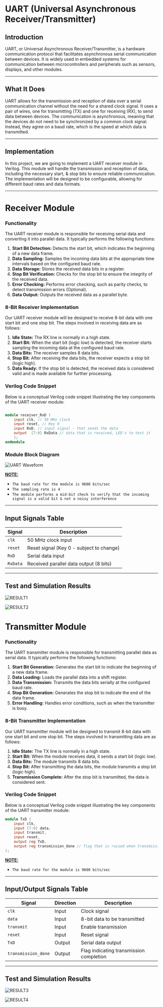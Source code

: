 # UART (Universal Asynchronous Receiver/Transmitter)

## Introduction

UART, or Universal Asynchronous Receiver/Transmitter, is a hardware communication protocol that facilitates asynchronous serial communication between devices. It is widely used in embedded systems for communication between microcontrollers and peripherals such as sensors, displays, and other modules.

---------------------------------------------------------------------------------------------
## What It Does

UART allows for the transmission and reception of data over a serial communication channel without the need for a shared clock signal. It uses a pair of wires, one for transmitting (TX) and one for receiving (RX), to send data between devices. The communication is asynchronous, meaning that the devices do not need to be synchronized by a common clock signal. Instead, they agree on a baud rate, which is the speed at which data is transmitted.

---------------------------------------------------------------------------------------------
## Implementation

In this project, we are going to implement a UART receiver module in Verilog. This module will handle the transmission and reception of data, including the necessary start, & stop bits to ensure reliable communication. The implementation will be designed to be configurable, allowing for different baud rates and data formats.

---------------------------------------------------------------------------------------------

# Receiver Module
### Functionality

The UART receiver module is responsible for receiving serial data and converting it into parallel data. It typically performs the following functions:

1.  **Start Bit Detection:** Detects the start bit, which indicates the beginning of a new data frame.
2.  **Data Sampling:** Samples the incoming data bits at the appropriate time intervals based on the configured baud rate.
3.  **Data Storage:** Stores the received data bits in a register.
4.  **Stop Bit Verification:** Checks for the stop bit to ensure the integrity of the received data.
5.  **Error Checking:** Performs error checking, such as parity checks, to detect transmission errors (Optional).
6.  **Data Output:** Outputs the received data as a parallel byte.

### 8-Bit Receiver Implementation

Our UART receiver module will be designed to receive 8-bit data with one start bit and one stop bit. The steps involved in receiving data are as follows:

1.  **Idle State:** The RX line is normally in a high state.
2.  **Start Bit:** When the start bit (logic low) is detected, the receiver starts sampling the incoming data at the configured baud rate.
3.  **Data Bits:** The receiver samples 8 data bits.
4.  **Stop Bit:** After receiving the data bits, the receiver expects a stop bit (logic high).
5.  **Data Ready:** If the stop bit is detected, the received data is considered valid and is made available for further processing.

### Verilog Code Snippet 

Below is a conceptual Verilog code snippet illustrating the key components of the UART receiver module:

```verilog

module receiver_RxD (
    input clk, // 50 MHz clock
    input reset, // Key 0
    input RxD, // input signal - that sends the data
    output  [7:0] RxData // data that is received, LED's to test it
    );
endmodule
```
### Module Block Diagram

![UART Waveform](./receiver_module_overview.png)


<u>**NOTE:** </u> 

- `The baud rate for the module is 9600 bits/sec`
- `The sampling rate is 4`
- `The module performs a mid-bit check to verify that the incoming signal is a valid bit & not a noisy interference`

-------------------------------------------------------------------------------------------------------------------------------------

## Input Signals Table

| Signal    | Description                                      |
| --------- | ------------------------------------------------ |
| `clk`     | 50 MHz clock input                               |
| `reset`   | Reset signal (Key 0 - subject to change)         |
| `RxD`     | Serial data input                                |
| `RxData`  | Received parallel data output (8 bits)           |

-------------------------------------------------------------------------------------------------------------------------------------
## Test and Simulation Results

![RESULT1](./graph_tb.png)

![RESULT2](./console_tb.png)


# Transmitter Module
### Functionality

The UART transmitter module is responsible for transmitting parallel data as serial data. It typically performs the following functions:

1.  **Start Bit Generation:** Generates the start bit to indicate the beginning of a new data frame.
2.  **Data Loading:** Loads the parallel data into a shift register.
3.  **Data Transmission:** Transmits the data bits serially at the configured baud rate.
4.  **Stop Bit Generation:** Generates the stop bit to indicate the end of the data frame.
5.  **Error Handling:** Handles error conditions, such as when the transmitter is busy.

### 8-Bit Transmitter Implementation

Our UART transmitter module will be designed to transmit 8-bit data with one start bit and one stop bit. The steps involved in transmitting data are as follows:

1.  **Idle State:** The TX line is normally in a high state.
2.  **Start Bit:** When the module receives data, it sends a start bit (logic low).
3.  **Data Bits:** The module transmits 8 data bits.
4.  **Stop Bit:** After transmitting the data bits, the module transmits a stop bit (logic high).
5.  **Transmission Complete:** After the stop bit is transmitted, the data is considered sent.

### Verilog Code Snippet
Below is a conceptual Verilog code snippet illustrating the key components of the UART transmitter module:

```verilog
module TxD (
    input clk,
    input [7:0] data,
    input transmit,
    input reset,
    output reg TxD,
    output reg transmission_done // flag that is raised when transmission is done
);
```



<u>**NOTE:** </u>

-   `The baud rate for the module is 9600 bits/sec`


-------------------------------------------------------------------------------------------------------------------------------------

## Input/Output Signals Table

| Signal             | Direction | Description                                      |
| ------------------ | --------- | ------------------------------------------------ |
| `clk`              | Input     | Clock signal                                     |
| `data`             | Input     | 8-bit data to be transmitted                     |
| `transmit`         | Input     | Enable transmission                              |
| `reset`            | Input     | Reset signal                                     |
| `TxD`              | Output    | Serial data output                               |
| `transmission_done`| Output    | Flag indicating transmission completion          |

-------------------------------------------------------------------------------------------------------------------------------------

## Test and Simulation Results

![RESULT3](./txd_graph.png)

![RESULT4](./txd_console_log.png)




